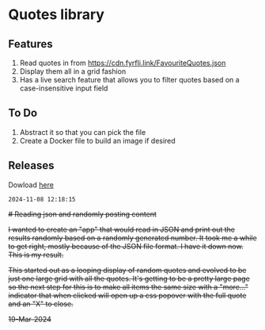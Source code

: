 # Quotes library

## Features

1. Read quotes in from https://cdn.fyrfli.link/FavouriteQuotes.json
2. Display them all in a grid fashion
3. Has a live search feature that allows you to filter quotes based on a case-insensitive input field

## To Do

1. Abstract it so that you can pick the file
2. Create a Docker file to build an image if desired

## Releases
Dowload [here](https://fyrfli.dev/fyrfli/jsquotes/src/tag/3.0)

    2024-11-08 12:18:15


~~# Reading json and randomly posting content~~

~~I wanted to create an "app" that would read in JSON and print out the results randomly based on a randomly generated number. It took me a while to get right, mostly because of the JSON file format. I have it down now. This is my result.~~

~~This started out as a looping display of random quotes and evolved to be just one large grid with all the quotes. It's getting to be a pretty large page so the next step for this is to make all items the same size with a "more..." indicator that when clicked will open up a css popover with the full quote and an "X" to close.~~

~~19-Mar-2024~~

